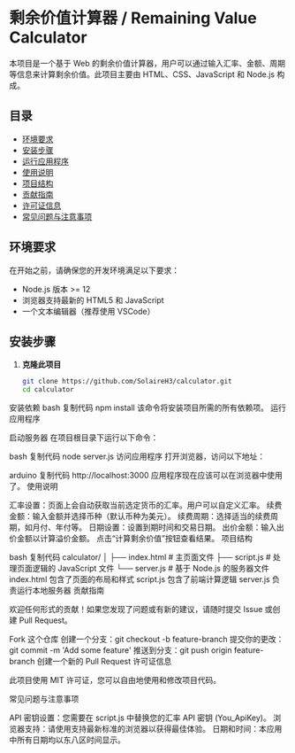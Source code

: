 # 剩余价值计算器 / Remaining Value Calculator

本项目是一个基于 Web 的剩余价值计算器，用户可以通过输入汇率、金额、周期等信息来计算剩余价值。此项目主要由 HTML、CSS、JavaScript 和 Node.js 构成。

## 目录

- [环境要求](#环境要求)
- [安装步骤](#安装步骤)
- [运行应用程序](#运行应用程序)
- [使用说明](#使用说明)
- [项目结构](#项目结构)
- [贡献指南](#贡献指南)
- [许可证信息](#许可证信息)
- [常见问题与注意事项](#常见问题与注意事项)

## 环境要求

在开始之前，请确保您的开发环境满足以下要求：

- Node.js 版本 >= 12
- 浏览器支持最新的 HTML5 和 JavaScript
- 一个文本编辑器（推荐使用 VSCode）

## 安装步骤

1. **克隆此项目**

   ```bash
   git clone https://github.com/SolaireH3/calculator.git
   cd calculator
安装依赖
bash
复制代码
npm install
该命令将安装项目所需的所有依赖项。
运行应用程序

启动服务器
在项目根目录下运行以下命令：

bash
复制代码
node server.js
访问应用程序
打开浏览器，访问以下地址：

arduino
复制代码
http://localhost:3000
应用程序现在应该可以在浏览器中使用了。
使用说明

汇率设置：页面上会自动获取当前选定货币的汇率。用户可以自定义汇率。
续费金额：输入金额并选择币种（默认币种为美元）。
续费周期：选择适当的续费周期，如月付、年付等。
日期设置：设置到期时间和交易日期。
出价金额：输入出价金额以计算溢价金额。
点击“计算剩余价值”按钮查看结果。
项目结构

bash
复制代码
calculator/
│
├── index.html       # 主页面文件
├── script.js        # 处理页面逻辑的 JavaScript 文件
└── server.js        # 基于 Node.js 的服务器文件
index.html 包含了页面的布局和样式
script.js 包含了前端计算逻辑
server.js 负责运行本地服务器
贡献指南

欢迎任何形式的贡献！如果您发现了问题或有新的建议，请随时提交 Issue 或创建 Pull Request。

Fork 这个仓库
创建一个分支：git checkout -b feature-branch
提交你的更改：git commit -m 'Add some feature'
推送到分支：git push origin feature-branch
创建一个新的 Pull Request
许可证信息

此项目使用 MIT 许可证，您可以自由地使用和修改项目代码。

常见问题与注意事项

API 密钥设置：您需要在 script.js 中替换您的汇率 API 密钥 (You_ApiKey)。
浏览器支持：请使用支持最新标准的浏览器以获得最佳体验。
日期和时间：本应用中所有日期均以东八区时间显示。
